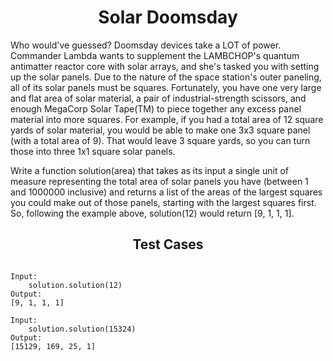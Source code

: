 <h1 align= "center"><b>Solar Doomsday</b></h1>

Who would've guessed? Doomsday devices take a LOT of power. Commander Lambda wants to supplement the LAMBCHOP's quantum 
antimatter reactor core with solar arrays, and she's tasked you with setting up the solar panels. 
Due to the nature of the space station's outer paneling, all of its solar panels must be squares. Fortunately, you have 
one very large and flat area of solar material, a pair of industrial-strength scissors, and enough MegaCorp Solar Tape(TM) 
to piece together any excess panel material into more squares. For example, if you had a total area of 12 square yards of 
solar material, you would be able to make one 3x3 square panel (with a total area of 9). That would leave 3 square yards, 
so you can turn those into three 1x1 square solar panels.

Write a function solution(area) that takes as its input a single unit of measure representing the total area of solar panels 
you have (between 1 and 1000000 inclusive) and returns a list of the areas of the largest squares you could make out of 
those panels, starting with the largest squares first. So, following the example above, solution(12) would return [9, 1, 1, 1].

<h2 align= "center"><b>Test Cases</b></h2>

```

Input:
    solution.solution(12)
Output:
[9, 1, 1, 1]

Input:
    solution.solution(15324)
Output:
[15129, 169, 25, 1]

```
